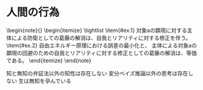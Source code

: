 # 人間の行為

\begin{note}{}
  \begin{itemize}
    \tightlist
    \item{\#ex.1}
      対象aの顕現に対する主体による防衛としての葛藤の解消は、自我とリアリティに対する修正を伴う。
    \item{\#ex.2}
      自由エネルギー原理における誤差の最小化と、  主体による対象aの顕現の回避のための自我とリアリティに対する修正としての葛藤の解消は、等価である。
  \end{itemize}
\end{note}

知と無知の弁証法以外の知性は存在しない
変分ベイズ推論以外の思考は存在しない
生は無知を孕んでいる